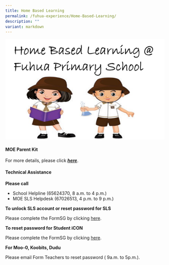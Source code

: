 ```yaml
---
title: Home Based Learning
permalink: /fuhua-experience/Home-Based-Learning/
description: ""
variant: markdown
---
```

![](/images/Fuhua%20Experience/Home%20Based%20Learning/H1.png)


#### **MOE Parent Kit** 

For more details, please click **_[here](https://www.moe.gov.sg/parentkit)_**.   

#### **Technical Assistance** 


**Please call** 

*   School Helpline (65624370, 8 a.m. to 4 p.m.)
*   MOE SLS Helpdesk (67026513, 4 p.m. to 9 p.m.)
    

**To unlock SLS account or reset password for SLS**

Please complete the FormSG by clicking [here](https://go.gov.sg/fhpssls).

  

**To reset password for Student iCON**

Please complete the FormSG by clicking [here](https://go.gov.sg/fhps-student-icon). 

  

**For Moo-0, Koobits, Dudu**  

Please email Form Teachers to reset password ( 9a.m. to 5p.m.).